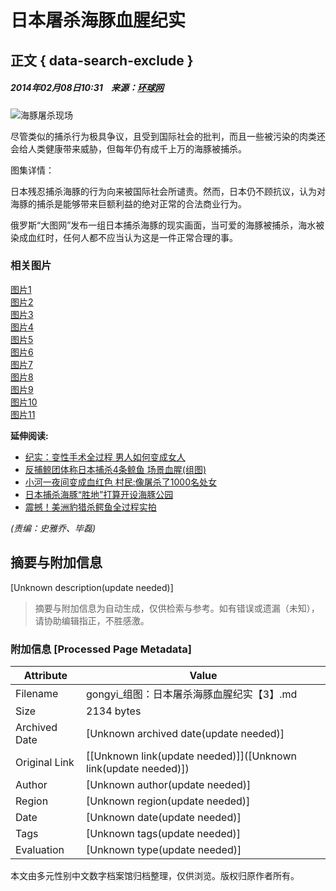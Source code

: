 # 日本屠杀海豚血腥纪实

## 正文 { data-search-exclude }


##### 2014年02月08日10:31    来源：[环球网](http://www.huanqiu.com/)

![海豚屠杀现场](http://www.people.com.cn/mediafile/pic/20140208/81/6958192477666008549.jpg)

尽管类似的捕杀行为极具争议，且受到国际社会的批判，而且一些被污染的肉类还会给人类健康带来威胁，但每年仍有成千上万的海豚被捕杀。

图集详情：

日本残忍捕杀海豚的行为向来被国际社会所谴责。然而，日本仍不顾抗议，认为对海豚的捕杀是能够带来巨额利益的绝对正常的合法商业行为。

俄罗斯“大图网”发布一组日本捕杀海豚的现实画面，当可爱的海豚被捕杀，海水被染成血红时，任何人都不应当认为这是一件正常合理的事。

### 相关图片

[图片1](/n/2014/0208/c152548-24298699-4.html)  
[图片2](/n/2014/0208/c152548-24298699-2.html)  
[图片3](/n/2014/0208/c152548-24298699-3.html)  
[图片4](/n/2014/0208/c152548-24298699-4.html)  
[图片5](/n/2014/0208/c152548-24298699-5.html)  
[图片6](/n/2014/0208/c152548-24298699-6.html)  
[图片7](/n/2014/0208/c152548-24298699-7.html)  
[图片8](/n/2014/0208/c152548-24298699-8.html)  
[图片9](/n/2014/0208/c152548-24298699-9.html)  
[图片10](/n/2014/0208/c152548-24298699-10.html)  
[图片11](/n/2014/0208/c152548-24298699-11.html)

**延伸阅读:**

- [纪实：变性手术全过程 男人如何变成女人](http://health.people.com.cn/n/2014/0407/c14739-24838534.html)
- [反捕鲸团体称日本捕杀4条鲸鱼 场景血腥(组图)](http://world.people.com.cn/n/2014/0106/c157278-24037786.html)
- [小河一夜间变成血红色 村民:像屠杀了1000名处女](http://scitech.people.com.cn/n/2013/1222/c1057-23911938.html)
- [日本捕杀海豚“胜地”打算开设海豚公园](http://world.people.com.cn/n/2013/1008/c157278-23116919.html)
- [震撼！美洲豹猎杀鳄鱼全过程实拍](http://scitech.people.com.cn/n/2013/0908/c1057-22843769.html) 

_(责编：史雅乔、毕磊)_
<!-- tcd_original_link http://gongyi.people.com.cn/n/2014/0208/c152548-24298699-3.html -->


## 摘要与附加信息

<!-- tcd_abstract -->
[Unknown description(update needed)]
<!-- tcd_abstract_end -->

> 摘要与附加信息为自动生成，仅供检索与参考。如有错误或遗漏（未知），请协助编辑指正，不胜感激。

### 附加信息 [Processed Page Metadata]

| Attribute       | Value                                  |
|-----------------|----------------------------------------|
| Filename        | gongyi_组图：日本屠杀海豚血腥纪实【3】.md                             |
| Size            | 2134 bytes                           |
| Archived Date   | [Unknown archived date(update needed)]                             |
| Original Link   | [[Unknown link(update needed)]]([Unknown link(update needed)])                       |
| Author          | [Unknown author(update needed)]                               |
| Region          | [Unknown region(update needed)]                               |
| Date            | [Unknown date(update needed)]                                 |
| Tags            | [Unknown tags(update needed)]                                 |
| Evaluation            | [Unknown type(update needed)]                                 |
<!-- tcd_table_end -->

本文由多元性别中文数字档案馆归档整理，仅供浏览。版权归原作者所有。
